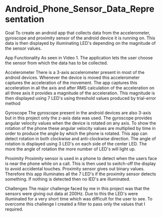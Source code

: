 # Android_Phone_Sensor_Data_Representation
Goal
To create an android app that collects data from the accelerometer, gyroscope and proximity sensor of the android device it is running on. This data is then displayed by illuminating LED's depending on the magnitude of the sensor values.

App Functionality
As seen in Video 1. The application lets the user choose the sensor from which the data has to be collected.

Accelerometer
There is a 3-axis accelerometer present in most of the android devices. Whenever the device is moved this accelerometer captures the acceleration of the movement. The app captures this acceleration in all the axis and after RMS calculation of the acceleration on all three axis it provides a magnitude of the acceleration. This magnitude is then displayed using 7 LED's using threshold values produced by trial-error method

Gyroscope
The gyroscope present in the android devices are also 3-axis but in this project only the z-axis data was used. The gyroscope provides angular velocity values when the device is rotated on any axis. To show the rotation of the phone these angular velocity values are multiplied by time in order to produce the angle by which the phone is rotated. This app can detect rotation in both clockwise and anti-clockwise direction. The angle of rotation is displayed using 3 LED's on each side of the center LED. The more the angle of rotation the more number of LED's will light up.

Proximity
Proximity sensor is used in a phone to detect when the users face is near the phone while on a call. This is then used to switch-off the display to avoid accidental touches. Proximity sensor gives out binary values. Therefore this app illuminates all the 7 LED's if the proximity sensor detects something. If nothing is detected then no lED's are illuminated.

Challenges
The major challenge faced by me in this project was that the sensors were giving out data at 200Hz. Due to this the LED's were illuminated for a very short time which was difficult for the user to see. To overcome this challenge I created a filter to pass only the values that I required.
